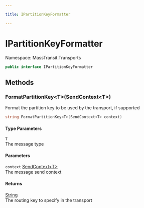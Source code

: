 ```yaml
---

title: IPartitionKeyFormatter

---
```


# IPartitionKeyFormatter

Namespace: MassTransit.Transports

```csharp
public interface IPartitionKeyFormatter
```

## Methods

### **FormatPartitionKey\<T\>(SendContext\<T\>)**

Format the partition key to be used by the transport, if supported

```csharp
string FormatPartitionKey<T>(SendContext<T> context)
```

#### Type Parameters

`T`<br/>
The message type

#### Parameters

`context` [SendContext\<T\>](../../masstransit-abstractions/masstransit/sendcontext-1)<br/>
The message send context

#### Returns

[String](https://learn.microsoft.com/en-us/dotnet/api/system.string)<br/>
The routing key to specify in the transport
